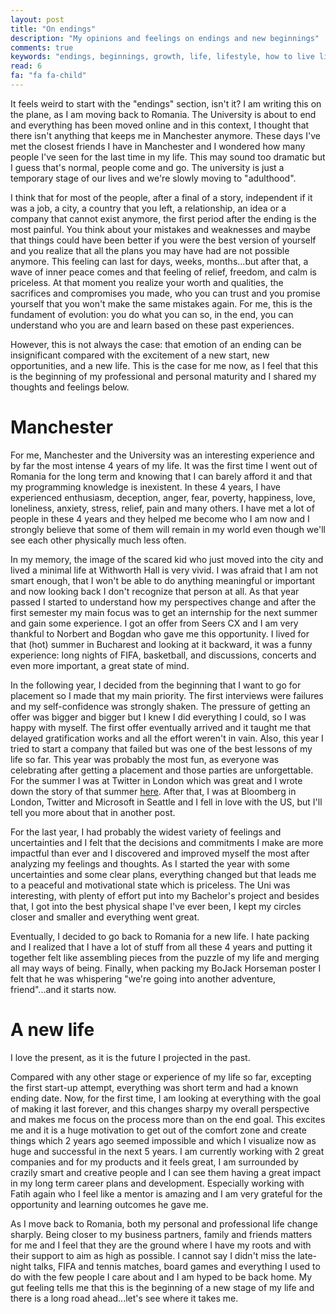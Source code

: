 ```yaml
---
layout: post
title: "On endings"
description: "My opinions and feelings on endings and new beginnings"
comments: true
keywords: "endings, beginnings, growth, life, lifestyle, how to live life, millennials"
read: 6 
fa: "fa fa-child"
---
```


It feels weird to start with the "endings" section, isn't it? I am writing this on the plane, as I am moving back to Romania. The University is about to end and everything has been moved online and in this context, I thought that there isn't anything that keeps me in Manchester anymore. These days I've met the closest friends I have in Manchester and I wondered how many people I've seen for the last time in my life. This may sound too dramatic but I guess that's normal, people come and go. The university is just a temporary stage of our lives and we're slowly moving to "adulthood". 

I think that for most of the people, after a final of a story, independent if it was a job, a city, a country that you left, a relationship, an idea or a company that cannot exist anymore, the first period after the ending is the most painful. You think about your mistakes and weaknesses and maybe that things could have been better if you were the best version of yourself and you realize that all the plans you may have had are not possible anymore. This feeling can last for days, weeks, months...but after that, a wave of inner peace comes and that feeling of relief, freedom, and calm is priceless. At that moment you realize your worth and qualities, the sacrifices and compromises you made, who you can trust and you promise yourself that you won't make the same mistakes again. 
For me, this is the fundament of evolution: you do what you can so, in the end, you can understand who you are and learn based on these past experiences.

However, this is not always the case: that emotion of an ending can be insignificant compared with the excitement of a new start, new opportunities, and a new life. This is the case for me now, as I feel that this is the beginning of my professional and personal maturity and I shared my thoughts and feelings below. 

# Manchester

For me, Manchester and the University was an interesting experience and by far the most intense 4 years of my life. It was the first time I went out of Romania for the long term and knowing that I can barely afford it and that my programming knowledge is inexistent. In these 4 years, I have experienced enthusiasm, deception, anger, fear, poverty, happiness, love, loneliness, anxiety, stress, relief, pain and many others. I have met a lot of people in these 4 years and they helped me become who I am now and I strongly believe that some of them will remain in my world even though we'll see each other physically much less often.

In my memory, the image of the scared kid who just moved into the city and lived a minimal life at Withworth Hall is very vivid. I was afraid that I am not smart enough, that I won't be able to do anything meaningful or important and now looking back I don't recognize that person at all. As that year passed I started to understand how my perspectives change and after the first semester my main focus was to get an internship for the next summer and gain some experience. I got an offer from Seers CX and I am very thankful to Norbert and Bogdan who gave me this opportunity. I lived for that (hot) summer in Bucharest and looking at it backward, it was a funny experience: long nights of FIFA, basketball, and discussions, concerts and even more important, a great state of mind.

In the following year, I decided from the beginning that I want to go for placement so I made that my main priority. The first interviews were failures and my self-confidence was strongly shaken. The pressure of getting an offer was bigger and bigger but I knew I did everything I could, so I was happy with myself. The first offer eventually arrived and it taught me that delayed gratification works and all the effort weren't in vain. Also, this year I tried to start a company that failed but was one of the best lessons of my life so far. This year was probably the most fun, as everyone was celebrating after getting a placement and those parties are unforgettable.
For the summer I was at Twitter in London which was great and I wrote down the story of that summer [here](https://www.troscot.com/2020/My-Magic-Pony-experience/). After that, I was at Bloomberg in London, Twitter and Microsoft in Seattle and I fell in love with the US, but I'll tell you more about that in another post. 

For the last year, I had probably the widest variety of feelings and uncertainties and I felt that the decisions and commitments I make are more impactful than ever and I discovered and improved myself the most after analyzing my feelings and thoughts. As I started the year with some uncertainties and some clear plans, everything changed but that leads me to a peaceful and motivational state which is priceless. The Uni was interesting, with plenty of effort put into my Bachelor's project and besides that, I got into the best physical shape I've ever been, I kept my circles closer and smaller and everything went great. 

Eventually, I decided to go back to Romania for a new life. I hate packing and I realized that I have a lot of stuff from all these 4 years and putting it together felt like assembling pieces from the puzzle of my life and merging all may ways of being. Finally, when packing my BoJack Horseman poster I felt that he was whispering "we're going into another adventure, friend"...and it starts now.

# A new life

I love the present, as it is the future I projected in the past.

Compared with any other stage or experience of my life so far, excepting the first start-up attempt, everything was short term and had a known ending date. 
Now, for the first time, I am looking at everything with the goal of making it last forever, and this changes sharpy my overall perspective and makes me focus on the process more than on the end goal. This excites me and it is a huge motivation to get out of the comfort zone and create things which 2 years ago seemed impossible and which I visualize now as huge and successful in the next 5 years. I am currently working with 2 great companies and for my products and it feels great, I am surrounded by crazily smart and creative people and I can see them having a great impact in my long term career plans and development. Especially working with Fatih again who I feel like a mentor is amazing and I am very grateful for the opportunity and learning outcomes he gave me.

As I move back to Romania, both my personal and professional life change sharply. Being closer to my business partners, family and friends matters for me and I feel that they are the ground where I have my roots and with their support to aim as high as possible. 
I cannot say I didn't miss the late-night talks, FIFA and tennis matches, board games and everything I used to do with the few people I care about and I am hyped to be back home. My gut feeling tells me that this is the beginning of a new stage of my life and there is a long road ahead...let's see where it takes me.
